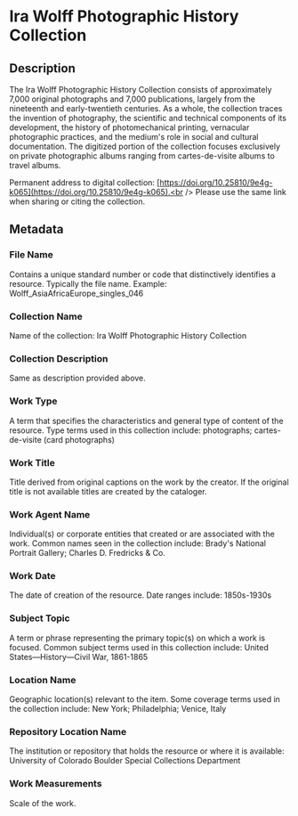 # Ira Wolff Photographic History Collection
## Description
The Ira Wolff Photographic History Collection consists of approximately 7,000 original photographs and 7,000 publications, largely from the nineteenth and early-twentieth centuries. As a whole, the collection traces the invention of photography, the scientific and technical components of its development, the history of photomechanical printing, vernacular photographic practices, and the medium's role in social and cultural documentation. The digitized portion of the collection focuses exclusively on private photographic albums ranging from cartes-de-visite albums to travel albums. 

Permanent address to digital collection: [https://doi.org/10.25810/9e4g-k065](https://doi.org/10.25810/9e4g-k065).<br /> 
Please use the same link when sharing or citing the collection.
## Metadata
### File Name
Contains a unique standard number or code that distinctively identifies a resource. Typically the file name. Example: Wolff_AsiaAfricaEurope_singles_046
### Collection Name
Name of the collection: Ira Wolff Photographic History Collection
### Collection Description
Same as description provided above.
### Work Type
A term that specifies the characteristics and general type of content of the resource. Type terms used in this collection include: photographs; cartes-de-visite (card photographs)
### Work Title
Title derived from original captions on the work by the creator. If the original title is not available titles are created by the cataloger.
### Work Agent Name
Individual(s) or corporate entities that created or are associated with the work. Common names seen in the collection include: Brady's National Portrait Gallery; Charles D. Fredricks & Co.
### Work Date
The date of creation of the resource. Date ranges include: 1850s-1930s
### Subject Topic
A term or phrase representing the primary topic(s) on which a work is focused. Common subject terms used in this collection include: United States—History—Civil War, 1861-1865
### Location Name
Geographic location(s) relevant to the item. Some coverage terms used in the collection include: New York; Philadelphia; Venice, Italy
### Repository Location Name
The institution or repository that holds the resource or where it is available: University of Colorado Boulder Special Collections Department
### Work Measurements
Scale of the work.


